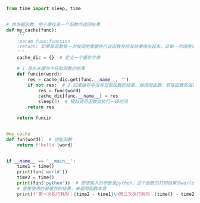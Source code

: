 
<BlogInfo title="9.利用修饰器自定义一个缓存" author="白日梦想猿" pv=0 read_times=0 pre_cost_time=0分41秒 category="进阶语法" tag_list="['进阶语法']" create_time="2022.01.30 20:38:41" update_time="2022.01.30 20:42:13" />

```python
from time import sleep, time


# 修饰器函数，用于缓存某一个函数的返回结果
def my_cache(func):
    '''
    :param func:function
    :return: 如果某函数第一次被调用需要执行该函数并将其结果保存起来，非第一次调用直接从缓存中获取结果，最后都将结果返回
    '''
    cache_dic = {}  # 定义一个缓存字典

    # 1.首先从缓存中获取函数的结果
    def funcin(word):
        res = cache_dic.get(func.__name__, '')
        if not res:  # 2.如果缓存中没有当前函数的结果，就调用函数，获取函数的返回值，并将结果存入缓存中
            res = func(word)
            cache_dic[func.__name__] = res
            sleep(3)  # 模拟调用函数会执行一段时间
        return res

    return funcin


@my_cache
def fun(word):  # 功能函数
    return f'hello {word}'


if __name__ == '__main__':
    time1 = time()
    print(fun('world'))
    time2 = time()
    print(fun('python'))  # 即便输入的参数是python，这个函数的打印结果为world，原因是因为其结果已保存在缓存中，
    # 直接使用的是缓存的结果，未调用函数本身
    print(f'第一次执行耗时：{time2 - time1}\n第二次执行耗时：{time() - time2}')

```
